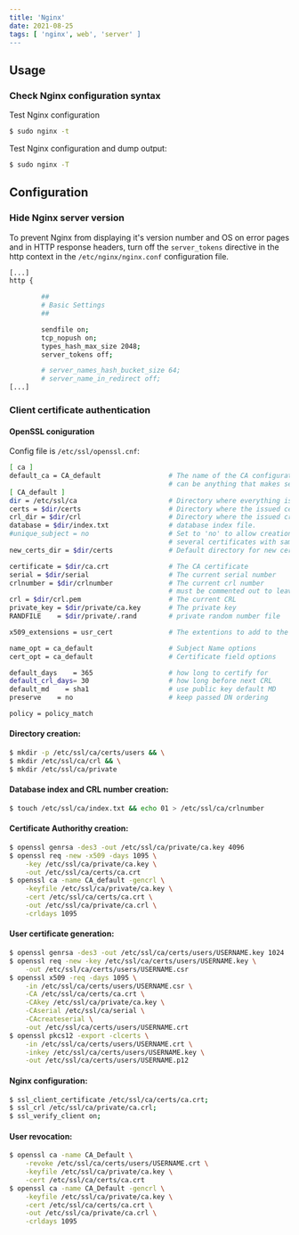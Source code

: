```yaml
---
title: 'Nginx'
date: 2021-08-25
tags: [ 'nginx', web', 'server' ]
---
```


## Usage

### Check Nginx configuration syntax

Test Nginx configuration

```bash
$ sudo nginx -t
```

Test Nginx configuration and dump output:

```bash
$ sudo nginx -T
```

## Configuration

### Hide Nginx server version

To prevent Nginx from displaying it's version number and OS on error pages and
in HTTP response headers, turn off the `server_tokens` directive in the http
context in the `/etc/nginx/nginx.conf` configuration file.

```bash
[...]
http {

        ##
        # Basic Settings
        ##

        sendfile on;
        tcp_nopush on;
        types_hash_max_size 2048;
        server_tokens off;

        # server_names_hash_bucket_size 64;
        # server_name_in_redirect off;
[...]
```

### Client certificate authentication

#### OpenSSL coniguration

Config file is `/etc/ssl/openssl.cnf`:

```bash
[ ca ]
default_ca = CA_default                 # The name of the CA configuration to be used. 
                                        # can be anything that makes sense to you.
[ CA_default ]
dir = /etc/ssl/ca                       # Directory where everything is kept
certs = $dir/certs                      # Directory where the issued certs are kept
crl_dir = $dir/crl                      # Directory where the issued crl are kept
database = $dir/index.txt               # database index file.
#unique_subject = no                    # Set to 'no' to allow creation of
                                        # several certificates with same subject.
new_certs_dir = $dir/certs              # Default directory for new certs.

certificate = $dir/ca.crt               # The CA certificate
serial = $dir/serial                    # The current serial number
crlnumber = $dir/crlnumber              # The current crl number
                                        # must be commented out to leave a V1 CRL
crl = $dir/crl.pem                      # The current CRL
private_key = $dir/private/ca.key       # The private key
RANDFILE    = $dir/private/.rand        # private random number file

x509_extensions = usr_cert              # The extentions to add to the cert

name_opt = ca_default                   # Subject Name options
cert_opt = ca_default                   # Certificate field options

default_days    = 365                   # how long to certify for
default_crl_days= 30                    # how long before next CRL
default_md    = sha1                    # use public key default MD
preserve    = no                        # keep passed DN ordering

policy = policy_match
```

#### Directory creation:

```bash
$ mkdir -p /etc/ssl/ca/certs/users && \
$ mkdir /etc/ssl/ca/crl && \
$ mkdir /etc/ssl/ca/private
```

#### Database index and CRL number creation:

```bash
$ touch /etc/ssl/ca/index.txt && echo 01 > /etc/ssl/ca/crlnumber
```

#### Certificate Authorithy creation:

```bash
$ openssl genrsa -des3 -out /etc/ssl/ca/private/ca.key 4096
$ openssl req -new -x509 -days 1095 \
    -key /etc/ssl/ca/private/ca.key \
    -out /etc/ssl/ca/certs/ca.crt
$ openssl ca -name CA_default -gencrl \
    -keyfile /etc/ssl/ca/private/ca.key \
    -cert /etc/ssl/ca/certs/ca.crt \
    -out /etc/ssl/ca/private/ca.crl \
    -crldays 1095
```

#### User certificate generation:

```bash
$ openssl genrsa -des3 -out /etc/ssl/ca/certs/users/USERNAME.key 1024
$ openssl req -new -key /etc/ssl/ca/certs/users/USERNAME.key \
    -out /etc/ssl/ca/certs/users/USERNAME.csr
$ openssl x509 -req -days 1095 \
    -in /etc/ssl/ca/certs/users/USERNAME.csr \
    -CA /etc/ssl/ca/certs/ca.crt \
    -CAkey /etc/ssl/ca/private/ca.key \
    -CAserial /etc/ssl/ca/serial \
    -CAcreateserial \
    -out /etc/ssl/ca/certs/users/USERNAME.crt
$ openssl pkcs12 -export -clcerts \
    -in /etc/ssl/ca/certs/users/USERNAME.crt \
    -inkey /etc/ssl/ca/certs/users/USERNAME.key \
    -out /etc/ssl/ca/certs/users/USERNAME.p12
```

#### Nginx configuration:

```bash
$ ssl_client_certificate /etc/ssl/ca/certs/ca.crt;
$ ssl_crl /etc/ssl/ca/private/ca.crl;
$ ssl_verify_client on;
```

#### User revocation:

```bash
$ openssl ca -name CA_Default \
    -revoke /etc/ssl/ca/certs/users/USERNAME.crt \
    -keyfile /etc/ssl/ca/private/ca.key \
    -cert /etc/ssl/ca/certs/ca.crt
$ openssl ca -name CA_Default -gencrl \
    -keyfile /etc/ssl/ca/private/ca.key \
    -cert /etc/ssl/ca/certs/ca.crt \
    -out /etc/ssl/ca/private/ca.crl \
    -crldays 1095
```
